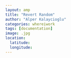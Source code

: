 ```yaml
---
layout: amp
title: "Revert Random"
author: "Alper Kalaycioglu"
categories: whereiwork
tags: [documentation]
image: .jpg
location:
  latitude: 
  longitude: 
---
```

